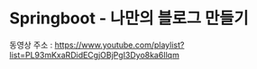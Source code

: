 # Springboot - 나만의 블로그 만들기

동영상 주소 : https://www.youtube.com/playlist?list=PL93mKxaRDidECgjOBjPgI3Dyo8ka6Ilqm 


